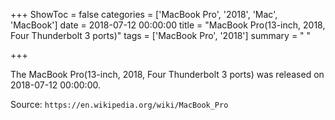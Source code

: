 +++
ShowToc = false
categories = ['MacBook Pro', '2018', 'Mac', 'MacBook']
date = 2018-07-12 00:00:00
title = "MacBook Pro(13-inch, 2018, Four Thunderbolt 3 ports)"
tags = ['MacBook Pro', '2018']
summary = " "

+++

The MacBook Pro(13-inch, 2018, Four Thunderbolt 3 ports) was released on 2018-07-12 00:00:00.

Source: `https://en.wikipedia.org/wiki/MacBook_Pro`
